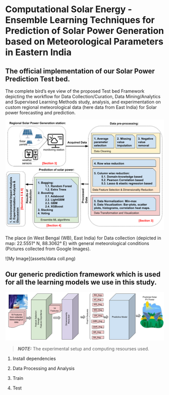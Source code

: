 # Computational Solar Energy - Ensemble Learning Techniques for Prediction of Solar Power Generation based on Meteorological Parameters in Eastern India

<h2> The official implementation of our Solar Power Prediction Test bed.  </h2>

The complete bird’s eye view of the proposed Test bed Framework depicting the workflow for Data Collection/Curation, Data Mining/Analytics and Supervised Learning Methods study, analysis, and experimentation on custom regional meteorological data (here data from East India) for Solar power forecasting and prediction.

![My Image](assets/Solar-Flow-Intro.png)


The place (in West Bengal (WB), East India) for Data collection (depicted in map: 22.5551° N, 88.3062° E) with general meteorological  conditions (Pictures collected from Google Images).


![My Image](assets/data coll.png)



<h2> Our generic prediction framework which is used for all the learning models we use in this study. </h2>

![My Image](assets/Model_diagram.png)

> **_NOTE:_**  The experimental setup and computing resourses used.

1) Install dependencies

>

2) Data Processing and Analysis

>

3) Train

>

4) Test

>


